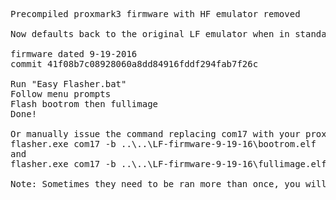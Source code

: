 <pre>
Precompiled proxmark3 firmware with HF emulator removed

Now defaults back to the original LF emulator when in standalone mode

firmware dated 9-19-2016
commit 41f08b7c08928060a8dd84916fddf294fab7f26c

Run "Easy Flasher.bat"
Follow menu prompts
Flash bootrom then fullimage
Done!

Or manually issue the command replacing com17 with your proxmark3's com port
flasher.exe com17 -b ..\..\LF-firmware-9-19-16\bootrom.elf
and
flasher.exe com17 -b ..\..\LF-firmware-9-19-16\fullimage.elf

Note: Sometimes they need to be ran more than once, you will get a success message and a "have a good day" upon completion.
</pre>